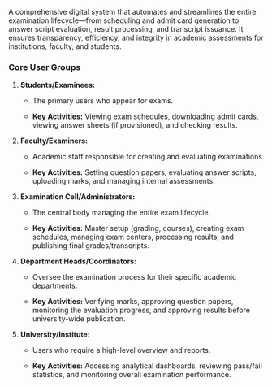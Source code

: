 A comprehensive digital system that automates and streamlines the entire examination lifecycle—from scheduling and admit card generation to answer script evaluation, result processing, and transcript issuance. It ensures transparency, efficiency, and integrity in academic assessments for institutions, faculty, and students.


### Core User Groups

1. **Students/Examinees:**
    
    - The primary users who appear for exams.
        
    - **Key Activities:** Viewing exam schedules, downloading admit cards, viewing answer sheets (if provisioned), and checking results.
        
2. **Faculty/Examiners:**
    
    - Academic staff responsible for creating and evaluating examinations.
        
    - **Key Activities:** Setting question papers, evaluating answer scripts, uploading marks, and managing internal assessments.
        
3. **Examination Cell/Administrators:**
    
    - The central body managing the entire exam lifecycle.
        
    - **Key Activities:** Master setup (grading, courses), creating exam schedules, managing exam centers, processing results, and publishing final grades/transcripts.
        
4. **Department Heads/Coordinators:**
    
    - Oversee the examination process for their specific academic departments.
        
    - **Key Activities:** Verifying marks, approving question papers, monitoring the evaluation progress, and approving results before university-wide publication.
        
5. **University/Institute:**
    
    - Users who require a high-level overview and reports.
        
    - **Key Activities:** Accessing analytical dashboards, reviewing pass/fail statistics, and monitoring overall examination performance.





